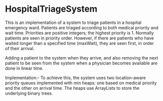 # HospitalTriageSystem

This is an implementation of a system to triage patients in a hospital emergency ward. 
Patients are triaged according to both medical priority and wait time. Priorities are positive integers; the highest priority is 1. Normally patients are seen in priority order. However, if there are patients who have waited longer than a specified time (maxWait), they are seen first, in order of their arrival.

Adding a patient to the system when they arrive, and also removing the next patient to be seen from the system when a physician becomes available are done in linear time.

Implementation:- To achieve this, the system uses two location-aware priority queues implemented with min heaps: one based on medical priority and the other on arrival time. The heaps use ArrayLists to store the underlying binary trees.
